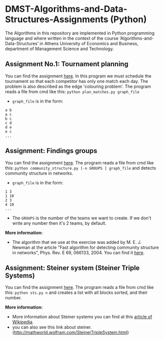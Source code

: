 # DMST-Algorithms-and-Data-Structures-Assignments (Python)
The Algorithms in this repository are implemented in Python programming language and where written in the context of the course ‘Algorithms-and-Data-Structures’ in Athens University of Economics and Business, department of Management Science and Technology.
## Assignment No.1: Tournament planning
You can find the assignment [here](https://github.com/dmst-algorithms-course/assignment-2017-1).
In this program we must schedule the tournament so that each competitor has only one match each day. The problem is also described as the edge 'colouring problem'.
The program reads a file from cmd like this:
`python plan_matches.py graph_file`
* `graph_file` is in the form:
```
a b
a c
b c
c d
d e
e c
...
```
## Assignment: Findings groups 
You can find the assignment [here](http://nbviewer.jupyter.org/github/dmst-algorithms-course/assignment-2017-2/blob/master/assignment_2017_2.ipynb).
The program reads a file from cmd like this:
`python community_structure.py [-n GROUPS ] graph_file` and detects community structure in networks.

* `graph_file` is in the form:

```
1 3
1 10
2 3
4 10
...
```
* The `GROUPS` is the number of the teams we want to create. If we don't write any number then it's 2 teams, by default.

**More information:**
* The algorithm that we use at the exercise was added by M. E. J. Newman at the article "Fast algorithm for detecting community structure in networks", Phys. Rev. E 69, 066133, 2004. You can find it [here](https://arxiv.org/abs/cond-mat/0309508).

## Assignment: Steiner system (Steiner Triple Systems)
You can find the assignment [here](http://nbviewer.jupyter.org/github/dmst-algorithms-course/assignment-2017-3/blob/master/assignment_2017_3.ipynb).
The program reads a file from cmd like this:
`python sts.py n`
and creates a list with all blocks sorted, and their number.

**More information:**
* More information about Steiner systems you can find at this [article of Wikipedia](https://en.wikipedia.org/wiki/Steiner_system).
* you can also see this link about steiner. (http://mathworld.wolfram.com/SteinerTripleSystem.html)

